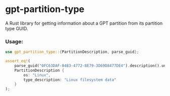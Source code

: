 # gpt-partition-type

A Rust library for getting information about a GPT partition from its partition type GUID.

### Usage:

```rust
use gpt_partition_type::{PartitionDescription, parse_guid};

assert_eq!(
    parse_guid("0FC63DAF-8483-4772-8E79-3D69D8477DE4").description().unwrap(),
    PartitionDescription {
        os: "Linux",
        type_description: "Linux filesystem data"
    }
);
```
